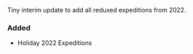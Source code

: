 Tiny interim update to add all reduxed expeditions from 2022.

### Added
* Holiday 2022 Expeditions
